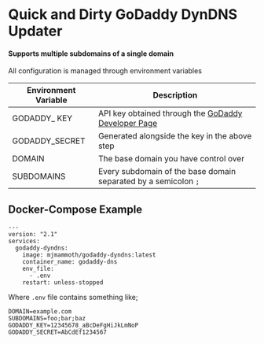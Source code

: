 # Quick and Dirty GoDaddy DynDNS Updater
#### Supports multiple subdomains of a single domain

All configuration is managed through environment variables

| Environment Variable     | Description |
| ----------- | ----------- |
| GODADDY_ KEY     | API key obtained through the [GoDaddy Developer Page](https://developer.godaddy.com/keys)       |
| GODADDY_SECRET   | Generated alongside the key in the above step        |
|DOMAIN|The base domain you have control over|
|SUBDOMAINS| Every subdomain of the base domain separated by a semicolon `;`|

## Docker-Compose Example
```
---
version: "2.1"
services:
  godaddy-dyndns:
    image: mjmammoth/godaddy-dyndns:latest
    container_name: godaddy-dns
    env_file:
      - .env
    restart: unless-stopped
```

Where `.env` file contains something like;
```
DOMAIN=example.com
SUBDOMAINS=foo;bar;baz
GODADDY_KEY=12345678_aBcDeFgHiJkLmNoP
GODADDY_SECRET=AbCdEf1234567
```
